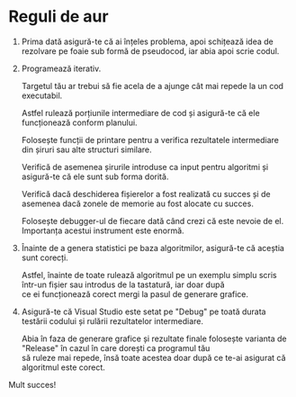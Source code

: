 # Reguli de aur

1)  Prima dată asigură-te că ai înțeles problema, apoi schițează idea de rezolvare pe foaie sub formă de pseudocod, iar abia apoi scrie codul. 
  
2) Programează iterativ.  
  
    Targetul tău ar trebui să fie acela de a ajunge cât mai repede la un cod executabil. 
     
    Astfel rulează porțiunile intermediare de cod și asigură-te că ele funcționează conform planului. 
     
    Folosește funcții de printare pentru a verifica rezultatele intermediare din șiruri sau alte structuri similare. 
     
    Verifică de asemenea șirurile introduse ca input pentru algoritmi și asigură-te că ele sunt sub forma dorită. 
    
    Verifică dacă deschiderea fișierelor a fost realizată cu succes și de asemenea dacă zonele de memorie au fost alocate cu succes.  
    
    Folosește debugger-ul de fiecare dată când crezi că este nevoie de el. Importanța acestui instrument este enormă. 
     
3) Înainte de a genera statistici pe baza algoritmilor, asigură-te că aceștia sunt corecți. 
  
    Astfel, înainte de toate rulează algoritmul pe un exemplu simplu scris într-un fișier sau introdus de la tastatură, iar doar după  
    ce ei funcționează corect mergi la pasul de generare grafice. 
     
4) Asigură-te că Visual Studio este setat pe "Debug" pe toată durata testării codului și rulării rezultatelor intermediare. 
  
    Abia în faza de generare grafice și rezultate finale folosește varianta de "Release" în cazul în care dorești ca programul tău  
    să ruleze mai repede, însă toate acestea doar după ce te-ai asigurat că algoritmul este corect. 


  Mult succes!

